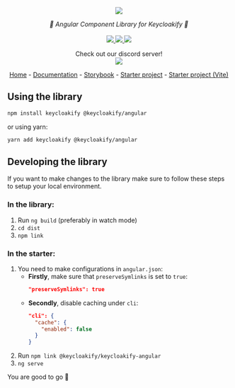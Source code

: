 <p align="center">
    <img src="https://github.com/user-attachments/assets/f469232b-5193-4bcd-91c4-6228d48dbe7e">  
</p>
<p align="center">
    <i>🔏 Angular Component Library for Keycloakify 🔏</i>
    <br>
    <br>
    <a href="https://github.com/keycloakify/keycloakify-angular/actions">
      <img src="https://github.com/keycloakify/keycloakify/workflows/ci/badge.svg?branch=main">
    </a>
    <a href="https://www.npmjs.com/package/@keycloakify/angular">
      <img src="https://img.shields.io/npm/dm/@keycloakify/angular">
    </a>
    <a href="https://github.com/keycloakify/keycloakify/blob/main/LICENSE">
      <img src="https://img.shields.io/npm/l/@keycloakify/angular">
    </a>
    <p align="center">
      Check out our discord server!<br/>
      <a href="https://discord.gg/mJdYJSdcm4">
        <img src="https://dcbadge.limes.pink/api/server/kYFZG7fQmn"/>
      </a>
    </p>
    <p align="center">
        <a href="https://www.keycloakify.dev">Home</a>
        -
        <a href="https://docs.keycloakify.dev">Documentation</a>
        -
        <a href="https://storybook.keycloakify.dev">Storybook</a>
        -
        <a href="https://github.com/keycloakify/keycloakify-starter-angular">Starter project</a>
        -
        <a href="https://github.com/keycloakify/keycloakify-starter-angular-vite">Starter project (Vite)</a>
    </p>
</p>

## Using the library

```bash
npm install keycloakify @keycloakify/angular
```

or using yarn:

```bash
yarn add keycloakify @keycloakify/angular
```

## Developing the library

If you want to make changes to the library make sure to follow these steps to setup your local environment.

### In the library:

1. Run `ng build` (preferably in watch mode)
2. `cd dist`
3. `npm link`

### In the starter:

1. You need to make configurations in `angular.json`:
    - **Firstly**, make sure that `preserveSymlinks` is set to `true`:
        ```json
        "preserveSymlinks": true
        ```
    - **Secondly**, disable caching under `cli`:
        ```json
        "cli": {
          "cache": {
            "enabled": false
          }
        }
        ```
2. Run `npm link @keycloakify/keycloakify-angular`
3. `ng serve`

You are good to go 🚀
